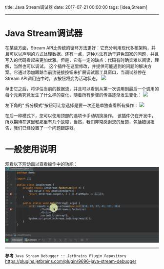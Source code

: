 title: Java Stream调试器
date: 2017-07-21 00:00:00
tags: [idea,Stream]

---
# Java Stream调试器

在某些方面，Stream API比传统的循环方法更好：它充分利用现代多核架构，并且可以以声明的方式处理数据。还有一点，这种方法有助于避免国家的问题，并且写入的代码看起来更加优雅。但是，它有一定的缺点：代码有时确实难以阅读，理解，当然也可以调试。
这个插件在这里修改，并提供可能遇到的问题的解决方案。它通过添加跟踪当前流链接按钮来扩展调试器工具窗口，当调试器停在Stream API调用链中时，该按钮将变为活动状态。
![](https://blog.jetbrains.com/idea/files/2017/05/Screen-Shot-2017-05-11-at-15.06.58.png)

单击它之后，将评估当前的数据流，并且可以看到从第一次调用到最后一个调用的每个元素究竟发生了什么样的变化，随着所有步骤的传递逐渐发生变化：
![](https://blog.jetbrains.com/idea/files/2017/05/Screen-Shot-2017-05-11-at-15.06.18.png)

左下角的“ 拆分模式”按钮可让您选择是要一次还是单独查看所有操作：
![](https://blog.jetbrains.com/idea/files/2017/05/Screen-Shot-2017-05-11-at-15.04.39.png)

在后一种模式下，您可以使用顶部的选项卡手动切换操作。
该插件仍在开发中，所以期待在这里和那里有几个故障，当然，我们非常感谢您的反馈，包括错误报告，我们已经设置了一个问题跟踪器。


# 一般使用说明
观看以下短动画以查看操作中的功能：
![](https://raw.githubusercontent.com/Roenke/static/master/screen_shot_2017-05-11_at_15.07.27.gif)

---
**参考**
`Java Stream Debugger :: JetBrains Plugin Repository`
https://plugins.jetbrains.com/plugin/9696-java-stream-debugger
